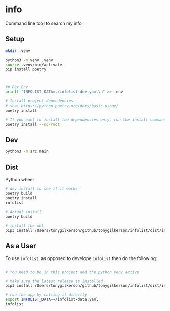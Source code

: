 # info

Command line tool to search my info

## Setup

```sh
mkdir .venv

python3 -m venv .venv
source .venv/bin/activate
pip install poetry



## Dev Env
printf "INFOLIST_DATA=./infolist-dev.yaml\n" >> .env

# Install project dependencies
# see: https://python-poetry.org/docs/basic-usage/
poetry install

# If you want to install the dependencies only, run the install command with the --no-root flag:
poetry install --no-root
```

## Dev

```sh
python3 -m src.main
```

## Dist

Python wheel

```sh
# dev install to see if it works
poetry build
poetry install
infolist

# Actual install 
poetry build

# install the whl
pip3 install /Users/tonygilkerson/github/tonygilkerson/infolist/dist/infolist-0.1.1-py3-none-any.whl --force-reinstall
```

## As a User

To use `infolist`, as opposed to develope `infolist` then do the following:

```sh

# You need to be in this project and the python venv active

# Make sure the latest release is installed
pip3 install /Users/tonygilkerson/github/tonygilkerson/infolist/dist/infolist-0.1.1-py3-none-any.whl --force-reinstall

# run the app by calling it directly
export INFOLIST_DATA=~/infolist-data.yaml
infolist
```